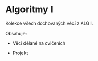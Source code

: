 # Algoritmy I

Kolekce všech dochovaných věcí z ALG I.

Obsahuje: 

- Věci dělané na cvičeních

- Projekt
